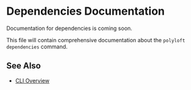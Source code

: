 # Dependencies Documentation

Documentation for dependencies is coming soon.

This file will contain comprehensive documentation about the `polyloft dependencies` command.

## See Also

- [CLI Overview](overview.md)
